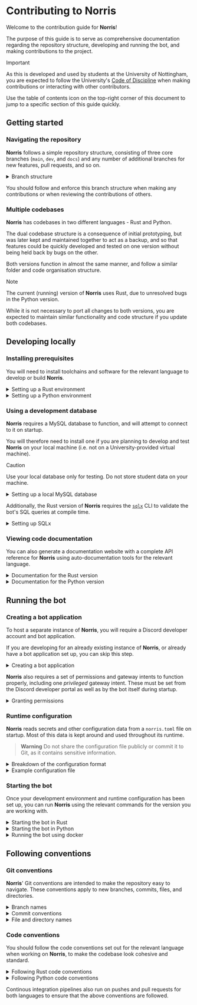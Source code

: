 # Contributing to Norris

Welcome to the contribution guide for **Norris**!

The purpose of this guide is to serve as comprehensive documentation regarding the repository structure, developing and running the bot, and making contributions to the project.

> [!IMPORTANT]
> As this is developed and used by students at the University of Nottingham, you are expected to follow the University's [Code of Discipline](https://www.nottingham.ac.uk/governance/documents/code-of-discipline-for-students-01082021.pdf) when making contributions or interacting with other contributors.

Use the table of contents icon on the top-right corner of this document to jump to a specific section of this guide quickly.

## Getting started

### Navigating the repository

**Norris** follows a simple repository structure, consisting of three core branches (`main`, `dev`, and `docs`) and any number of additional branches for new features, pull requests, and so on.

<details>
<summary>Branch structure</summary>

- `main` is the main (default) branch, meant for stable release versions of **Norris**.

    > [!TIP]
    > Avoid committing directly to `main`. You should instead commit to another relevant branch and merge into it once finished.

- `dev` is the core development branch, where most development occurs, and is intended to be merged into `main` after thorough reviews and testing.

    > [!NOTE]
    > There is also another development branch, `riir`, used for developing the Rust version of **Norris**. Like `dev`, this is intended to be merged into `main` after all changes are approved.

- `docs` is the branch for external documentation (i.e. *not* inline comment-based documentation) such as [design documents and diagrams](docs/), and is also intended to be merged into `main` after reviews.

- Other branches typically branch out from `dev` or `main`, and may be merged back into their source (`dev` or `main`) when necessary.

</details>

You should follow and enforce this branch structure when making any contributions or when reviewing the contributions of others.

### Multiple codebases

**Norris** has codebases in two different languages - Rust and Python.

The dual codebase structure is a consequence of initial prototyping, but was later kept and maintained together to act as a backup, and so that features could be quickly developed and tested on one version without being held back by bugs on the other.

Both versions function in almost the same manner, and follow a similar folder and code organisation structure.

> [!NOTE]
> The current (running) version of **Norris** uses Rust, due to unresolved bugs in the Python version.

While it is not necessary to port all changes to both versions, you are expected to maintain similar functionality and code structure if you update both codebases.

## Developing locally

### Installing prerequisites

You will need to install toolchains and software for the relevant language to develop or build **Norris**.

<details>
<summary>Setting up a Rust environment</summary>

1. Install the latest version of [Rust](https://www.rust-lang.org/tools/install), preferably using `rustup`.

    > [!TIP]
    > If you're setting this up in azure, use `sudo snap install rustup --classic` to install `rustup`, and then use `rustup` to install Rust

    > [!TIP]
    > You should preferably install the `default` profile (as the name suggests, this is picked by default), which includes all the necessary components for general Rust development.

3. Install the Rust `nightly` toolchain by running `rustup toolchain install nightly`.

    > [!NOTE]
    > The `nightly` toolchain is required since the formatter configuration uses some `nightly`-only options. Compiling should be done using the `stable` toolchain.

4. Install [`rustfmt`](https://github.com/rust-lang/rustfmt) on the `nightly` toolchain by running `rustup component add rustfmt --toolchain nightly`.

</details>

<details>
<summary>Setting up a Python environment</summary>

1. Install version `3.11.4` of [Python](https://www.python.org/downloads).

    > [!NOTE]
    > Other versions are also acceptable, as long as they do not produce any errors or warnings. Avoid using versions older than `3.11.4`.

2. Install [`ruff`](https://github.com/astral-sh/ruff) by running `pip install ruff --upgrade`.

3. Install all of **Norris**' dependencies by running `pip install --requirement requirements.txt`.

</details>

### Using a development database

**Norris** requires a MySQL database to function, and will attempt to connect to it on startup.

You will therefore need to install one if you are planning to develop and test **Norris** on your local machine (i.e. not on a University-provided virtual machine).

> [!CAUTION]
> Use your local database only for testing. Do not store student data on your machine.

<details>
<summary>Setting up a local MySQL database</summary>

1. Download and install the [MySQL Community Server](https://dev.mysql.com/downloads/mysql).

2. Launch the MySQL client and create a new database.

    > [!IMPORTANT]
    > Note down the database name, server host, login details for the root user and other users - you will require them later.

3. Connect to the newly created database and run some queries to verify that it works.

    > [!IMPORTANT]
    > Ensure that **Norris** has permissions to create, read from, update, insert into, and delete from tables.

</details>

Additionally, the Rust version of **Norris** requires the [`sqlx`](https://github.com/launchbadge/sqlx) CLI to validate the bot's SQL queries at compile time.

<details>
<summary>Setting up SQLx</summary>

1. Install the SQLx CLI by running `cargo install sqlx-cli`.

2. Through a `.env` file in the project root, set an environment variable named `DATABASE_URL` to the MySQL database connection URL, and `SQLX_OFFLINE` to `true`.

    ```bash
    DATABASE_URL="mysql://username:password@host/database"
    SQLX_OFFLINE=true
    ```

3. Run `cargo sqlx prepare` at regular intervals and commit any changes to the query metadata so that queries can be compiled successfully in [offline mode](https://github.com/launchbadge/sqlx/blob/main/sqlx-cli/README.md#enable-building-in-offline-mode-with-query).

</details>

### Viewing code documentation

You can also generate a documentation website with a complete API reference for **Norris** using auto-documentation tools for the relevant language.

<details>
<summary>Documentation for the Rust version</summary>

1. From the project root, run `cargo doc --open`.

    > [!TIP]
    > You can omit the `--open` flag if you just want to re-generate the documentation without opening a new browser tab. You will need to refresh already open documentation tabs in this case.
</details>

<details>
<summary>Documentation for the Python version</summary>

1. Install [`pdoc3`](https://pdoc3.github.io/pdoc) by running `pip install pdoc3`.

    > [!NOTE]
    > Ensure you install `pdoc3`, not `pdoc`, which is an unmaintained version of the same.

2. From the project root, run `pdoc3 norris --html --force`.

3. Navigate to the generated `html/` directory and open the `index.html` file in your browser.
</details>

## Running the bot

### Creating a bot application

To host a separate instance of **Norris**, you will require a Discord developer account and bot application.

If you are developing for an already existing instance of **Norris**, or already have a bot application set up, you can skip this step.

<details>
<summary>Creating a bot application</summary>

1. [Create a new application](https://discord.com/developers/docs/getting-started#step-1-creating-an-app) in the Discord developer portal.

2. In this application, navigate to `Settings > Bot` and create a new bot.

    > [!IMPORTANT]
    > Copy the bot token and store it somewhere safe - you will require it later.

    > [!CAUTION]
    > Do not share the bot token publicly or commit it to Git, as this allows others to log in as the bot.

3. Set the bot application's logo, which can be downloaded from the University's [branding guidelines](https://www.nottingham.ac.uk/brand/visual/logos.aspx).

4. Disable the public bot option.
</details>

**Norris** also requires a set of permissions and gateway intents to function properly, including one *privileged* gateway intent.
These must be set from the Discord developer portal as well as by the bot itself during startup.

<details>
<summary>Granting permissions</summary>

1. In the bot application, navigate to `Bot > Privileged Gateway Intents` and enable the server members intent.

    > [!IMPORTANT]
    > Without this intent, the bot will not receive events when users join or leave the server.

2. Then navigate to `OAuth2 > URL Generator` and select the following scopes:
    - `bot`
    - `applications.commands`

3. Next, select the following permissions:
    - `Manage Roles`
    - `Manage Nicknames`
    - `Send Messages`

4. You can then use the generated URL to invite the bot to a Discord server.

</details>

### Runtime configuration

**Norris** reads secrets and other configuration data from a `norris.toml` file on startup.
Most of this data is kept around and used throughout its runtime.

> **Warning**
> Do not share the configuration file publicly or commit it to Git, as it contains sensitive information.

<details>
<summary>Breakdown of the configuration format</summary>

- `bot-token` - **Norris**' Discord bot token

- `database-url` - a MySQL database connection URL in the format `mysql://username:password@host/dbname`

- `guild-id` - the ID of the guild where **Norris** will be running

- `log-path` - a path to a log file where logs during operation will be dumped

- `channels`

    - `arrival-channel-id` - the ID of the channel where new users will first land (aka `#foyer`)

    - `support-channel-id` - the ID of the channel to redirect users to for registration support (aka `#registration-support`)

    - `log-channel-id` - the ID of the channel to log each user's registration process to (aka `#registration-logs`)

    - `nickname-channel-id` - the ID of the channel where nickname requests will be posted for mentors to handle (aka `#nickname-queue`)

    - `undergrad`

        - `main-channel-id` - the ID of the main undergraduate channel containing both students and staff (aka `#atrium-chatter`)

    - `postgrad`

        - `main-channel-id` - the ID of the main postgraduate channel containing both students and staff (aka `#postgrad-atrium`)

        - `common-channel-id` - the ID of the student-only postgraduate channel (aka `#postgrad-common-chatter`)

- `roles`

    - `hierarchy`

        - `undergrad-role-id` - the ID of the role for undergraduate students

        - `postgrad-role-id` - the ID of the role for postgraduate students

        - `mentor-role-id` - the ID of the role for mentors

        - `senior-mentor-role-id` - the ID of the role for senior mentors

        - `honorary-mentor-role-id` - the ID of the role for honorary mentors

        - `undergrad-role-id` - the ID of the role for faculty members

        - `admin-role-id` - the ID of the role held by server administrators

    - `pronouns`

        - `he-him-role-id` - the ID of the "he/him" pronouns role

        - `she-her-role-id` - the ID of the "she/her" pronouns role

        - `they-them-role-id` - the ID of the "they/them" pronouns role

        - `xe-xem-role-id` - the ID of the "xe/xem" pronouns role

        - `any-pronouns-role-id` - the ID of the "any pronouns" role
        
        - `ask-pronouns-role-id` - the ID of the "ask me" pronouns role

    - `housing`

        - `jc-catered-role-id` - the ID of the role for catered Jubilee halls

        - `jc-self-catered-role-id` - the ID of the role for self-catered halls around Jubilee

        - `up-catered-role-id` - the ID of the role for catered University Park halls

        - `up-self-catered-role-id` - the ID of the role for self-catered halls around University Park

        - `private-house-role-id` - the ID of the role for private housing

</details>

<details>
<summary>Example configuration file</summary>

```toml
bot-token = "norris-bot-token"
database-url = "mysql://norris-user:norris-password@localhost/norris-db"
guild-id = 1234567890987654321
log-path = "norris.log"

[channels]
arrival-channel-id = 1234567890987654321
support-channel-id = 1234567890987654321
log-channel-id = 1234567890987654321
nickname-channel-id = 1234567890987654321

[channels.undergrad]
main-channel-id = 1234567890987654321

[channels.postgrad]
main-channel-id = 1234567890987654321
common-channel-id = 1234567890987654321

[roles.hierarchy]
undergrad-role-id = 1234567890987654321
postgrad-role-id = 1234567890987654321
mentor-role-id = 1234567890987654321
senior-mentor-role-id = 1234567890987654321
honorary-mentor-role-id = 1234567890987654321
faculty-role-id = 1234567890987654321
admin-role-id = 1234567890987654321

[roles.pronouns]
he-him-role-id = 1234567890987654321
she-her-role-id = 1234567890987654321
they-them-role-id = 1234567890987654321
xe-xem-role-id = 1234567890987654321
any-pronouns-role-id = 1234567890987654321
ask-pronouns-role-id = 1234567890987654321

[roles.housing]
jc-catered-role-id = 1234567890987654321
jc-self-catered-role-id = 1234567890987654321
up-catered-role-id = 1234567890987654321
up-self-catered-role-id = 1234567890987654321
private-house-role-id = 1234567890987654321
```

</details>

### Starting the bot

Once your development environment and runtime configuration has been set up, you can run **Norris** using the relevant commands for the version you are working with.

<details>
<summary>Starting the bot in Rust</summary>

1. Compile the bot in release mode by running `cargo build --release`.

    > [!TIP]
    > While not strictly necessary, it is recommended to use release mode instead of debug mode (the default) so the compiler can perform optimisations.

2. Execute the compiled binary by running `nohup ./target/release/norris &`.

    > [!TIP]
    > Using `nohup` prevents **Norris**' process from being stopped when its shell is terminated or logged out of. Using `&` starts the process in the background.

</details>

<details>
<summary>Starting the bot in Python</summary>

1. Execute the main bot script by running `nohup python main.py &`.

    > [!TIP]
    > Using `nohup` prevents **Norris**' process from being stopped when its shell is terminated or logged out of. Using `&` starts the process in the background.

</details>

<details>
<summary>Running the bot using docker</summary>

1. Git clone the repository 

2. `cd` into the working directory 

3. Build the docker image using the following `docker build -t Carnagion/norris .` 

4. Deploy either using the example `docker-compose.yml` via `docker compose up` or using the following command. 

```bash
$ docker run -d --name norris --network default --restart unless-stopped -v /path/to/norris.toml:/app/norris.toml Carnagion/norris:latest
```

> **Important:** The docker image will require a mysql database in order to function. This can be done by hosting a baremetal instance of MySQL or containerising it as shown in `docker-compose.yml`. **Please note** that docker doesn't like when SSL connections are used, this can be disabled specifically for Norris by attaching `?ssl-mode=DISABLED` to the end of the database URL in `norris.toml`.

> **Important:** The docker image will require a mount bind to a `norris.toml` configuration file in order to work. A path to such file can be specified using the `-v` flag. 

</details>

## Following conventions

### Git conventions

**Norris**' Git conventions are intended to make the repository easy to navigate.
These conventions apply to new branches, commits, files, and directories.

<details>
<summary>Branch names</summary>

- Branch names should be in `kebab-case`, without any uppercase letters.

- Avoid using numbers in branch names to represent new versions, and instead use descriptive (but brief) names.

</details>

<details>
<summary>Commit conventions</summary>

- Begin commit messages with a capital letter.

- Commit message titles should be in the imperative mood (i.e. `"Add new feature"` or `"Fix bugs"` instead of `"Added new feature"` or `"Fixed bugs"`).

- Keep commit message titles short but descriptive and specific.

</details>

<details>
<summary>File and directory names</summary>

- For language- or build tool-specific files and directories, use the naming conventions of the relevant language.

- Files and directories that do not belong to any language and were not generated by any build script or external process should be in `kebab-case`, without any uppercase letters.

</details>

### Code conventions

You should follow the code conventions set out for the relevant language when working on **Norris**, to make the codebase look cohesive and standard.

<details>
<summary>Following Rust code conventions</summary>

- Regularly format code by running `cargo fmt`.

    > [!TIP]
    > Many editors have an option to run a formatter upon saving a file - it is recommended to use such an option, if available.

- Regularly check whether code follows standard Rust conventions and idioms by running `cargo check` and `cargo clippy`.

    > [!TIP]
    > Some (not all) code convention violations can be automatically fixed by running `cargo fix` and `cargo clippy --fix`.
    
    > [!CAUTION]
    > Make sure to commit code to Git before applying automated fixes.

</details>

<details>
<summary>Following Python code conventions</summary>

- Regularly format code and check whether it follows conventions as defined by [PEP 8](https://peps.python.org/pep-0008) by running `ruff check . --fix`.

    > [!TIP]
    > Some code convention violations cannot be automatically fixed by `ruff` and must be fixed manually.
    
    > [!CAUTION]
    > Make sure to commit code to Git before applying automated fixes.

</details>

Continous integration pipelines also run on pushes and pull requests for both languages to ensure that the above conventions are followed.
